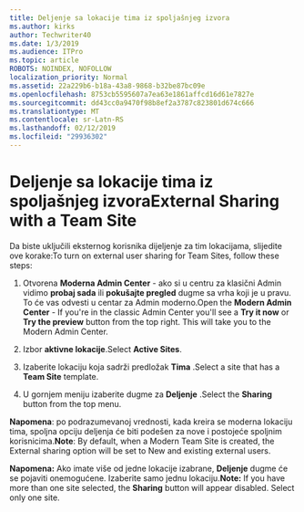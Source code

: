 ```yaml
---
title: Deljenje sa lokacije tima iz spoljašnjeg izvora
ms.author: kirks
author: Techwriter40
ms.date: 1/3/2019
ms.audience: ITPro
ms.topic: article
ROBOTS: NOINDEX, NOFOLLOW
localization_priority: Normal
ms.assetid: 22a229b6-b18a-43a8-9868-b32be87bc09e
ms.openlocfilehash: 8753cb5595607a7ea63e1861affcd16d61e7827e
ms.sourcegitcommit: dd43cc0a9470f98b8ef2a3787c823801d674c666
ms.translationtype: MT
ms.contentlocale: sr-Latn-RS
ms.lasthandoff: 02/12/2019
ms.locfileid: "29936302"
---
```

# <a name="external-sharing-with-a-team-site"></a><span data-ttu-id="56986-102">Deljenje sa lokacije tima iz spoljašnjeg izvora</span><span class="sxs-lookup"><span data-stu-id="56986-102">External Sharing with a Team Site</span></span>

<span data-ttu-id="56986-103">Da biste uključili eksternog korisnika dijeljenje za tim lokacijama, slijedite ove korake:</span><span class="sxs-lookup"><span data-stu-id="56986-103">To turn on external user sharing for Team Sites, follow these steps:</span></span> 
  
1. <span data-ttu-id="56986-p101">Otvorena **Moderna Admin Center** - ako si u centru za klasični Admin vidimo **probaj sada** ili **pokušajte pregled** dugme sa vrha koji je u pravu. To će vas odvesti u centar za Admin moderno.</span><span class="sxs-lookup"><span data-stu-id="56986-p101">Open the **Modern Admin Center** - If you're in the classic Admin Center you'll see a **Try it now** or **Try the preview** button from the top right. This will take you to the Modern Admin Center.</span></span> 
  
2. <span data-ttu-id="56986-106">Izbor **aktivne lokacije**.</span><span class="sxs-lookup"><span data-stu-id="56986-106">Select **Active Sites**.</span></span> 
  
3. <span data-ttu-id="56986-107">Izaberite lokaciju koja sadrži predložak **Tima** .</span><span class="sxs-lookup"><span data-stu-id="56986-107">Select a site that has a **Team Site** template.</span></span> 
  
4. <span data-ttu-id="56986-108">U gornjem meniju izaberite dugme za **Deljenje** .</span><span class="sxs-lookup"><span data-stu-id="56986-108">Select the **Sharing** button from the top menu.</span></span> 
  
 <span data-ttu-id="56986-109">**Napomena**: po podrazumevanoj vrednosti, kada kreira se moderna lokaciju tima, spoljna opciju deljenja će biti podešen za nove i postojeće spoljnim korisnicima.</span><span class="sxs-lookup"><span data-stu-id="56986-109">**Note**: By default, when a Modern Team Site is created, the External sharing option will be set to New and existing external users.</span></span> 
  
 <span data-ttu-id="56986-p102">**Napomena:** Ako imate više od jedne lokacije izabrane, **Deljenje** dugme će se pojaviti onemogućene. Izaberite samo jednu lokaciju.</span><span class="sxs-lookup"><span data-stu-id="56986-p102">**Note:** If you have more than one site selected, the **Sharing** button will appear disabled. Select only one site.</span></span> 
  

